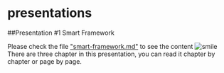 # presentations
##Presentation #1 Smart Framework

Please check the file <a href="smart-framework.md">"smart-framework.md"</a> to see the content
![smile](http://simpleicon.com/wp-content/uploads/smile.png)
There are three chapter in this presentation, you can read it chapter by chapter or page by page.

